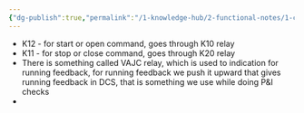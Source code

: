 ```yaml
---
{"dg-publish":true,"permalink":"/1-knowledge-hub/2-functional-notes/1-career-notes/2-general-technical-notes/2-power-plant-systems/electrical-schemes-and-systems/electrical-module/","noteIcon":""}
---
```


- K12 - for start or open command, goes through K10 relay
- K11 - for stop or close command, goes through K20 relay
- There is something called VAJC  relay, which is used to indication for running feedback, for running feedback we push it upward that gives running feedback in DCS, that is something we use while doing P&I checks
- 